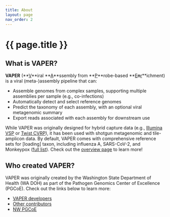 ```yaml
---
title: About
layout: page
nav_order: 2
---
```


# **{{ page.title }}**

## What is VAPER?
**VAPER** (**<ins>V</ins>**iral **<ins>A</ins>**ssembly from **<ins>P</ins>**robe-based **<ins>E</ins>**n**<ins>r</ins>**ichment) is a viral (meta-)assembly pipeline that can:
- Assemble genomes from complex samples, supporting multiple assemblies per sample (e.g., co-infections)
- Automatically detect and select reference genomes
- Predict the taxonomy of each assembly, with an optional viral metagenomic summary
- Export reads associated with each assembly for downstream use

While VAPER was originally designed for hybrid capture data (e.g., [Illumina VSP](https://www.illumina.com/products/by-type/sequencing-kits/library-prep-kits/viral-surveillance-panel.html) or [Twist CVRP](https://www.twistbioscience.com/products/ngs/fixed-panels/comprehensive-viral-research-panel)), it has been used with shotgun metagenomic and tile-amplicon data. By default, VAPER comes with comprehensive reference sets for <span id="taxon-count">[loading]</span> taxon, including influenza A, SARS-CoV-2, and Monkeypox ([full list](ref_search.html)). Check out the [overview page](overview.html) to learn more!

## Who created VAPER?
VAPER was originally created by the Washington State Department of Health (WA DOH) as part of the Pathogen Genomics Center of Excellence (PGCoE). Check out the links below to learn more:
- [VAPER developers](https://github.com/DOH-JDJ0303/vaper/graphs/contributors)
- [Other contributors](https://github.com/DOH-JDJ0303/vaper?tab=readme-ov-file#acknowledgements)
- [NW PGCoE](https://nwpage.org/)

<script>
  const baseurl = '{{ site.baseurl }}';
  fetch(`${baseurl}/assets/data/taxon_jsons/taxon_list.json`)
    .then(response => response.json())
    .then(data => {
      const count = data.length;
      document.getElementById('taxon-count').textContent = count;
    })
    .catch(() => {
      document.getElementById('taxon-count').textContent = 'an unknown number of';
    });
</script>

